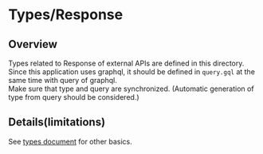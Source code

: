 # Types/Response

## Overview
Types related to Response of external APIs are defined in this directory.  
Since this application uses graphql, it should be defined in `query.gql` at the same time with query of graphql.  
Make sure that type and query are synchronized.
(Automatic generation of type from query should be considered.)

## Details(limitations)

See [types document](https://www.notion.so/ispec/fbcc19eac6f6405787527fb62ae361f0) for other basics.
